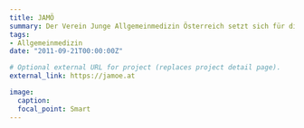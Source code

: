 ```yaml
---
title: JAMÖ
summary: Der Verein Junge Allgemeinmedizin Österreich setzt sich für die Stärkung der Allgemeinmedizin ein und tut dies durch Verbesserung der Ausbildung und Vernetzung.
tags:
- Allgemeinmedizin
date: "2011-09-21T00:00:00Z"

# Optional external URL for project (replaces project detail page).
external_link: https://jamoe.at

image:
  caption:
  focal_point: Smart
---
```

